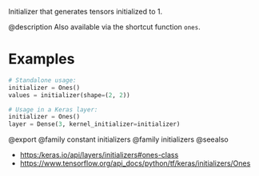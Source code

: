 Initializer that generates tensors initialized to 1.

@description
Also available via the shortcut function `ones`.

# Examples
```python
# Standalone usage:
initializer = Ones()
values = initializer(shape=(2, 2))
```

```python
# Usage in a Keras layer:
initializer = Ones()
layer = Dense(3, kernel_initializer=initializer)
```

@export
@family constant initializers
@family initializers
@seealso
+ <https:/keras.io/api/layers/initializers#ones-class>
+ <https://www.tensorflow.org/api_docs/python/tf/keras/initializers/Ones>
